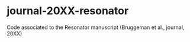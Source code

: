 # journal-20XX-resonator
Code associated to the Resonator manuscript (Bruggeman et al., journal, 20XX)
